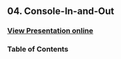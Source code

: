 ## 04. Console-In-and-Out
### [View Presentation online](https://rawgit.com/TelerikAcademy/CSharp-Part-1/master/04.%20Console-In-and-Out/slides/index.html)
### Table of Contents
